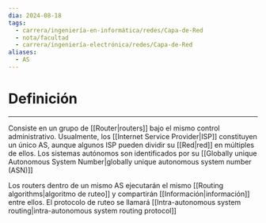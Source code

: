 ```yaml
---
dia: 2024-08-18
tags:
  - carrera/ingeniería-en-informática/redes/Capa-de-Red
  - nota/facultad
  - carrera/ingeniería-electrónica/redes/Capa-de-Red
aliases:
  - AS
---
```

# Definición
---
Consiste en un grupo de [[Router|routers]] bajo el mismo control administrativo. Usualmente, los [[Internet Service Provider|ISP]] constituyen un único AS, aunque algunos ISP pueden dividir su [[Red|red]] en múltiples de ellos. Los sistemas autónomos son identificados por su [[Globally unique Autonomous System Number|globally unique autonomous system number (ASN)]]

Los routers dentro de un mismo AS ejecutarán el mismo [[Routing algorithms|algoritmo de ruteo]] y compartirán [[Información|información]] entre ellos. El protocolo de ruteo se llamará [[Intra-autonomous system routing|intra-autonomous system routing protocol]]

